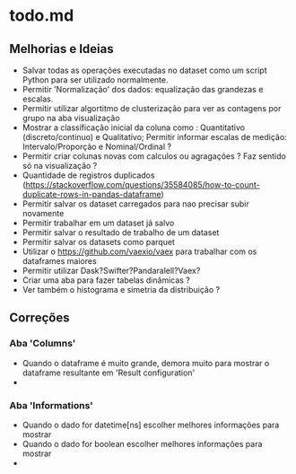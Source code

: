 # todo.md


## Melhorias e Ideias

* Salvar todas as operações executadas no dataset como um script Python para ser utilizado normalmente.
* Permitir 'Normalização' dos dados: equalização das grandezas e escalas.
* Permitir utilizar algortitmo de clusterização para ver as contagens por grupo na aba visualização
* Mostrar a classificação inicial da coluna como : Quantitativo (discreto/continuo) e Qualitativo; Permitir informar escalas de medição: Intervalo/Proporção e Nominal/Ordinal ?
* Permitir criar colunas novas com calculos ou agragações ? Faz sentido só na visualização ?
* Quantidade de registros duplicados (https://stackoverflow.com/questions/35584085/how-to-count-duplicate-rows-in-pandas-dataframe)
* Permitir salvar os dataset carregados para nao precisar subir novamente
* Permitir trabalhar em um dataset já salvo
* Permitir salvar o resultado de trabalho de um dataset 
* Permitir salvar os datasets como parquet
* Utilizar o https://github.com/vaexio/vaex para trabalhar com os dataframes maiores
* Permitir utilizar Dask?Swifter?Pandaralell?Vaex?
* Criar uma aba para fazer tabelas dinâmicas ?
* Ver também o histograma e simetria da distribuição ?

## Correções

### Aba 'Columns'

* Quando o dataframe é muito grande, demora muito para mostrar o dataframe resultante em 'Result configuration'
* 


### Aba 'Informations'

* Quando o dado for datetime[ns] escolher melhores informações para mostrar
* Quando o dado for boolean escolher melhores informações para mostrar
* 

